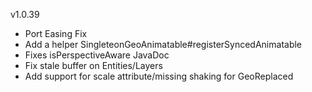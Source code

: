 v1.0.39

- Port Easing Fix
- Add a helper SingleteonGeoAnimatable#registerSyncedAnimatable
- Fixes isPerspectiveAware JavaDoc
- Fix stale buffer on Entities/Layers
- Add support for scale attribute/missing shaking for GeoReplaced
